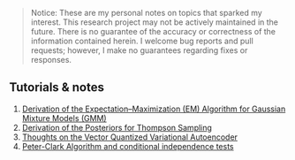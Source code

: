 >Notice: These are my personal notes on topics that sparked my interest.
>This research project may not be actively maintained in the future.
>There is no guarantee of the accuracy or correctness of the information contained herein.
>I welcome bug reports and pull requests; however, I make no guarantees regarding fixes or responses.

## Tutorials & notes
1. [Derivation of the Expectation–Maximization (EM) Algorithm for Gaussian Mixture Models (GMM)](https://github.com/pgniewko/ml_notes/tree/main/em_gmm)
2. [Derivation of the Posteriors for Thompson Sampling](https://github.com/pgniewko/ml_notes/tree/main/ts)
3. [Thoughts on the Vector Quantized Variational Autoencoder](./vqvae/)      
4. [Peter-Clark Algorithm and conditional independence tests](./pc/)
